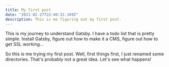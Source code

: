 ```yaml
---
title: My first post
date: "2021-02-27T22:40:32.169Z"
description: This is me figuring out my first post.
---
```


This is my journey to understand Gatsby. I have a todo list that is pretty simple. Install Gatsby, figure out how to make it a CMS, figure out how to get SSL working...

So this is me trying my first post. Well, first things first, I just renamed some directories. That's probably not a great idea. Let's see what happens!
